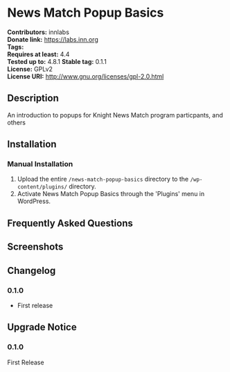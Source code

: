 # News Match Popup Basics #
**Contributors:**      innlabs  
**Donate link:**       https://labs.inn.org  
**Tags:**  
**Requires at least:** 4.4  
**Tested up to:**      4.8.1 
**Stable tag:**        0.1.1  
**License:**           GPLv2  
**License URI:**       http://www.gnu.org/licenses/gpl-2.0.html  

## Description ##

An introduction to popups for Knight News Match program particpants, and others

## Installation ##

### Manual Installation ###

1. Upload the entire `/news-match-popup-basics` directory to the `/wp-content/plugins/` directory.
2. Activate News Match Popup Basics through the 'Plugins' menu in WordPress.

## Frequently Asked Questions ##


## Screenshots ##


## Changelog ##

### 0.1.0 ###
* First release

## Upgrade Notice ##

### 0.1.0 ###
First Release
